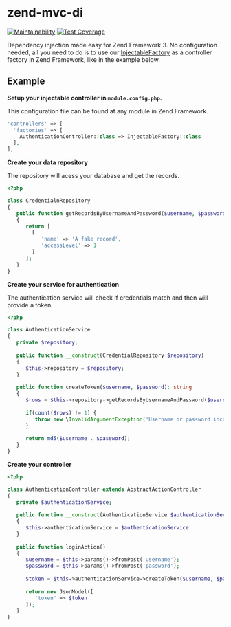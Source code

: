 # zend-mvc-di

[![Maintainability](https://api.codeclimate.com/v1/badges/4a1b45a04cf4e6d41de5/maintainability)](https://codeclimate.com/github/phphacks/zend-mvc-di/maintainability) [![Test Coverage](https://api.codeclimate.com/v1/badges/4a1b45a04cf4e6d41de5/test_coverage)](https://codeclimate.com/github/phphacks/zend-mvc-di/test_coverage)

Dependency injection made easy for Zend Framework 3. No configuration needed, all you need to do is to use our [InjectableFactory](https://github.com/phphacks/zend-mvc-di/blob/master/src/Dependency/Injection/InjectableFactory.php) as a controller factory in Zend Framework, like in the example below.

## Example

**Setup your injectable controller in `module.config.php`.**

This configuration file can be found at any module in Zend Framework.
```php
'controllers' => [
  'factories' => [
    AuthenticationController::class => InjectableFactory::class
  ],
],
```

**Create your data repository**

The repository will acess your database and get the records.
```php
<?php

class CredentialnRepository
{
   public function getRecordsByUsernameAndPassword($username, $password)
   {
      return [
        [
           'name' => 'A fake record',
           'accessLevel' => 1
        ]
      ];
   }
}
```
**Create your service for authentication**

The authentication service will check if credentials match and then will provide a token.
```php
<?php

class AuthenticationService
{
   private $repository;
   
   public function __construct(CredentialRepository $repository)
   {
      $this->repository = $repository;
   }
   
   public function createToken($username, $password): string
   {
      $rows = $this->repository->getRecordsByUsernameAndPassword($username, $password);
      
      if(count($rows) != 1) {
         throw new \InvalidArgumentException('Username or password incorrect');
      }
      
      return md5($username . $password);
   }
}
```

**Create your controller**
```php
<?php

class AuthenticationController extends AbstractActionController
{
   private $authenticationService;
   
   public function __construct(AuthenticationService $authenticationService)
   {
      $this->authenticationService = $authenticationService.
   }
   
   public function loginAction()
   {
      $username = $this->params()->fromPost('username');
      $password = $this->params()->fromPost('password');
      
      $token = $this->authenticationService->createToken($username, $password);
      
      return new JsonModel([
         'token' => $token
      ]);
   }
}
```

